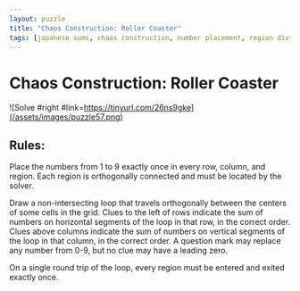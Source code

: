```yaml
---
layout: puzzle
title: "Chaos Construction: Roller Coaster"
tags: [japanese sums, chaos construction, number placement, region division, line]
---
```


# Chaos Construction: Roller Coaster

![Solve #right #link=https://tinyurl.com/26ns9gke](/assets/images/puzzle57.png)

## Rules:

Place the numbers from 1 to 9 exactly once in every row, column, and region. Each region is orthogonally connected and must be located by the solver.

Draw a non-intersecting loop that travels orthogonally between the centers of some cells in the grid. Clues to the left of rows indicate the sum of numbers on horizontal segments of the loop in that row, in the correct order. Clues above columns indicate the sum of numbers on vertical segments of the loop in that column, in the correct order. A question mark may replace any number from 0-9, but no clue may have a leading zero.

On a single round trip of the loop, every region must be entered and exited exactly once. 